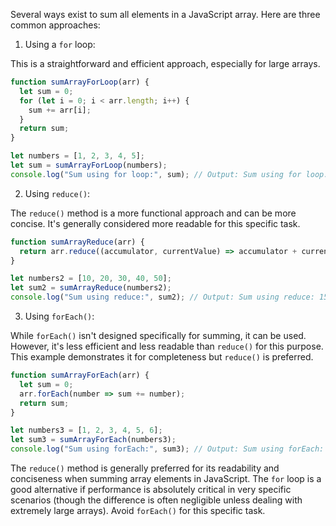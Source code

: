 Several ways exist to sum all elements in a JavaScript array. Here are three common approaches:

1. Using a `for` loop:

This is a straightforward and efficient approach, especially for large arrays.

```javascript
function sumArrayForLoop(arr) {
  let sum = 0;
  for (let i = 0; i < arr.length; i++) {
    sum += arr[i];
  }
  return sum;
}

let numbers = [1, 2, 3, 4, 5];
let sum = sumArrayForLoop(numbers);
console.log("Sum using for loop:", sum); // Output: Sum using for loop: 15
```

2. Using `reduce()`:

The `reduce()` method is a more functional approach and can be more concise.  It's generally considered more readable for this specific task.

```javascript
function sumArrayReduce(arr) {
  return arr.reduce((accumulator, currentValue) => accumulator + currentValue, 0);
}

let numbers2 = [10, 20, 30, 40, 50];
let sum2 = sumArrayReduce(numbers2);
console.log("Sum using reduce:", sum2); // Output: Sum using reduce: 150
```

3. Using `forEach()`:

While `forEach()` isn't designed specifically for summing, it can be used.  However, it's less efficient and less readable than `reduce()` for this purpose.  This example demonstrates it for completeness but `reduce()` is preferred.

```javascript
function sumArrayForEach(arr) {
  let sum = 0;
  arr.forEach(number => sum += number);
  return sum;
}

let numbers3 = [1, 2, 3, 4, 5, 6];
let sum3 = sumArrayForEach(numbers3);
console.log("Sum using forEach:", sum3); // Output: Sum using forEach: 21

```

The `reduce()` method is generally preferred for its readability and conciseness when summing array elements in JavaScript.  The `for` loop is a good alternative if performance is absolutely critical in very specific scenarios (though the difference is often negligible unless dealing with extremely large arrays). Avoid `forEach()` for this specific task.
